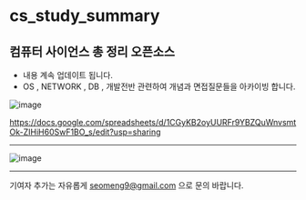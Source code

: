 # cs_study_summary
## 컴퓨터 사이언스 총 정리 오픈소스

* 내용 계속 업데이트 됩니다.
* OS , NETWORK , DB , 개발전반 관련하여 개념과 면접질문들을 아카이빙 합니다.

![image](https://github.com/user-attachments/assets/784685c5-412e-4abb-8a62-66ef6a7b95fb)

https://docs.google.com/spreadsheets/d/1CGyKB2oyUURFr9YBZQuWnvsmtOk-ZIHiH60SwF1BO_s/edit?usp=sharing

---

![image](https://github.com/user-attachments/assets/630258ac-50b4-450e-b780-b96ce30f04a1)

---

기여자 추가는 자유롭게 seomeng9@gmail.com 으로 문의 바랍니다.
